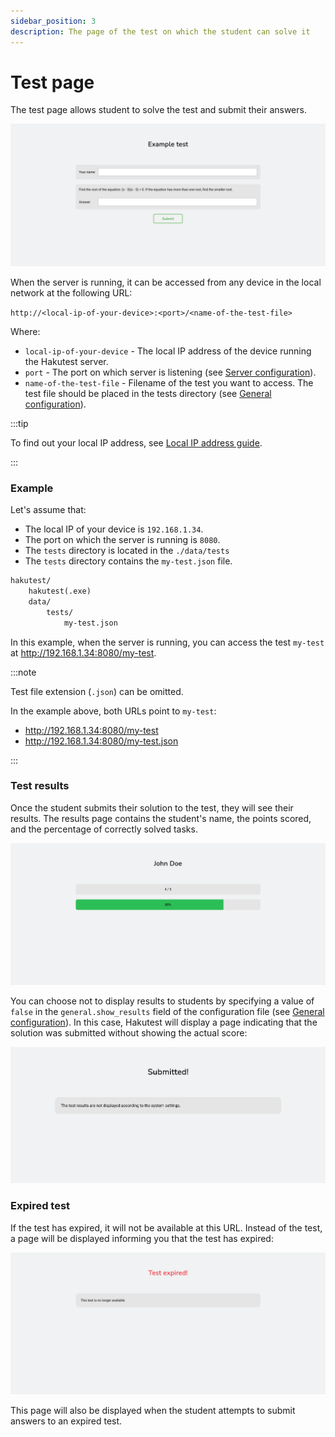 ```yaml
---
sidebar_position: 3
description: The page of the test on which the student can solve it
---
```


# Test page

The test page allows student to solve the test and submit their answers.

![Test page](./img/test-page.png)

When the server is running, it can be accessed from any device in the local network at the following URL:

`http://<local-ip-of-your-device>:<port>/<name-of-the-test-file>`

Where:

-   `local-ip-of-your-device` - The local IP address of the device running the Hakutest server.
-   `port` - The port on which server is listening (see [Server configuration](/docs/configuration/server#port)).
-   `name-of-the-test-file` - Filename of the test you want to access. The test file should be placed in the tests directory (see [General configuration](/docs/configuration/general#tests_directory)).

:::tip

To find out your local IP address, see [Local IP address guide](/docs/guide/local-ip).

:::

### Example

Let's assume that:

-   The local IP of your device is `192.168.1.34`.
-   The port on which the server is running is `8080`.
-   The `tests` directory is located in the `./data/tests`
-   The `tests` directory contains the `my-test.json` file.

```txt title='Directory structure'
hakutest/
    hakutest(.exe)
    data/
        tests/
            my-test.json
```

In this example, when the server is running, you can access the test `my-test` at http://192.168.1.34:8080/my-test.

:::note

Test file extension (`.json`) can be omitted.

In the example above, both URLs point to `my-test`:

-   http://192.168.1.34:8080/my-test
-   http://192.168.1.34:8080/my-test.json

:::

### Test results

Once the student submits their solution to the test, they will see their results. The results page contains the student's name, the points scored, and the percentage of correctly solved tasks.

![Test results page](./img/test-results.png)

You can choose not to display results to students by specifying a value of `false` in the `general.show_results` field of the configuration file (see [General configuration](/docs/configuration/general#show_results)). In this case, Hakutest will display a page indicating that the solution was submitted without showing the actual score:

![Test submission page](./img/test-submitted.png)

### Expired test

If the test has expired, it will not be available at this URL. Instead of the test, a page will be displayed informing you that the test has expired:

![Test expired page](./img/test-expired-page.png)

This page will also be displayed when the student attempts to submit answers to an expired test.

